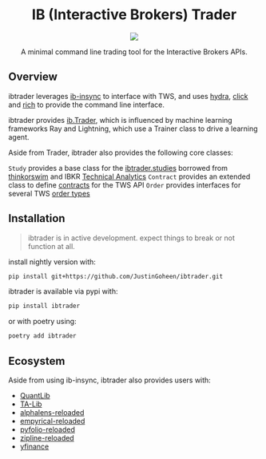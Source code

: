 <div align="center">

# IB (Interactive Brokers) Trader

[![](https://img.shields.io/badge/Python-Language-informational?style=flat&logo=python&logoColor=white&color=2bbc8a)](#)

A minimal command line trading tool for the Interactive Brokers APIs.


</div>

## Overview

ibtrader leverages [ib-insync](https://github.com/erdewit/ib_insync) to interface with TWS, and uses [hydra](https://github.com/facebookresearch/hydra), [click](https://github.com/pallets/click) and [rich](https://github.com/Textualize/rich) to provide the command line interface.

ibtrader provides [ib.Trader](https://github.com/JustinGoheen/ibtrader/blob/main/ibtrader/core/trader.py), which is influenced by machine learning frameworks Ray and Lightning, which use a Trainer class to drive a learning agent.

Aside from Trader, ibtrader also provides the following core classes:

`Study` provides a base class for the [ibtrader.studies](https://github.com/JustinGoheen/ibtrader/tree/main/ibtrader/studies) borrowed from [thinkorswim](https://tlc.thinkorswim.com/center/reference/Tech-Indicators) and IBKR [Technical Analytics](https://guides.interactivebrokers.com/tws/twsguide.htm#chartindicatorstop.htm?TocPath=Technical%2520Analytics%257CChart%2520Indicators%257C_____0)
`Contract` provides an extended class to define [contracts](https://interactivebrokers.github.io/tws-api/contracts.html) for the TWS API
`Order` provides interfaces for several TWS [order types](https://interactivebrokers.github.io/tws-api/available_orders.html)


## Installation

> ibtrader is in active development. expect things to break or not function at all.

install nightly version with:

```sh
pip install git+https://github.com/JustinGoheen/ibtrader.git
```

ibtrader is available via pypi with:

```sh
pip install ibtrader
```

or with poetry using:

```sh
poetry add ibtrader
```

## Ecosystem

Aside from using ib-insync, ibtrader also provides users with:

- [QuantLib](https://github.com/lballabio/QuantLib)
- [TA-Lib](https://github.com/mrjbq7/ta-lib)
- [alphalens-reloaded](https://github.com/stefan-jansen/alphalens-reloaded)
- [empyrical-reloaded](https://github.com/stefan-jansen/empyrical-reloaded)
- [pyfolio-reloaded](https://github.com/stefan-jansen/pyfolio-reloaded)
- [zipline-reloaded](https://github.com/stefan-jansen/zipline-reloaded)
- [yfinance](https://github.com/ranaroussi/yfinance)
